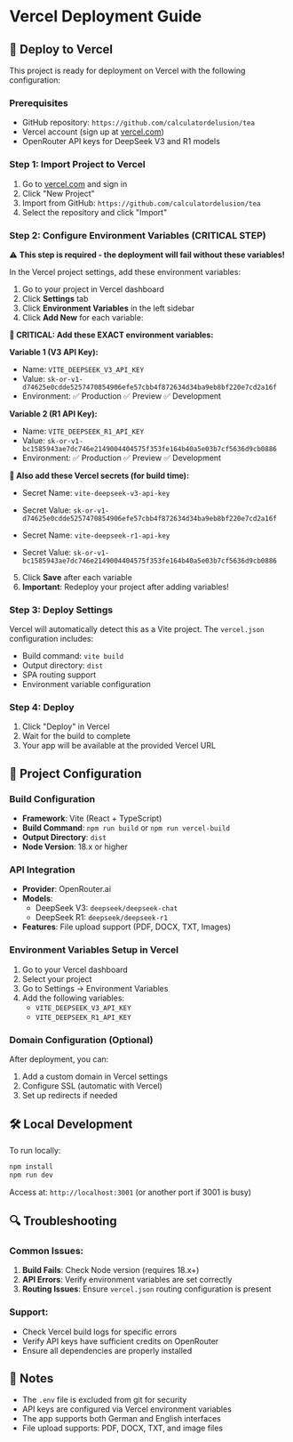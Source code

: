 # Vercel Deployment Guide

## 🚀 Deploy to Vercel

This project is ready for deployment on Vercel with the following configuration:

### Prerequisites
- GitHub repository: `https://github.com/calculatordelusion/tea`
- Vercel account (sign up at [vercel.com](https://vercel.com))
- OpenRouter API keys for DeepSeek V3 and R1 models

### Step 1: Import Project to Vercel
1. Go to [vercel.com](https://vercel.com) and sign in
2. Click "New Project"
3. Import from GitHub: `https://github.com/calculatordelusion/tea`
4. Select the repository and click "Import"

### Step 2: Configure Environment Variables (CRITICAL STEP)
⚠️ **This step is required - the deployment will fail without these variables!**

In the Vercel project settings, add these environment variables:

1. Go to your project in Vercel dashboard
2. Click **Settings** tab
3. Click **Environment Variables** in the left sidebar
4. Click **Add New** for each variable:

**🔑 CRITICAL: Add these EXACT environment variables:**

**Variable 1 (V3 API Key):**
- Name: `VITE_DEEPSEEK_V3_API_KEY`
- Value: `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`
- Environment: ✅ Production ✅ Preview ✅ Development

**Variable 2 (R1 API Key):**
- Name: `VITE_DEEPSEEK_R1_API_KEY`
- Value: `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`
- Environment: ✅ Production ✅ Preview ✅ Development

**🔧 Also add these Vercel secrets (for build time):**
- Secret Name: `vite-deepseek-v3-api-key`
- Secret Value: `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`

- Secret Name: `vite-deepseek-r1-api-key`  
- Secret Value: `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`

5. Click **Save** after each variable
6. **Important**: Redeploy your project after adding variables!

### Step 3: Deploy Settings
Vercel will automatically detect this as a Vite project. The `vercel.json` configuration includes:
- Build command: `vite build`
- Output directory: `dist`
- SPA routing support
- Environment variable configuration

### Step 4: Deploy
1. Click "Deploy" in Vercel
2. Wait for the build to complete
3. Your app will be available at the provided Vercel URL

## 🔧 Project Configuration

### Build Configuration
- **Framework**: Vite (React + TypeScript)
- **Build Command**: `npm run build` or `npm run vercel-build`
- **Output Directory**: `dist`
- **Node Version**: 18.x or higher

### API Integration
- **Provider**: OpenRouter.ai
- **Models**: 
  - DeepSeek V3: `deepseek/deepseek-chat`
  - DeepSeek R1: `deepseek/deepseek-r1`
- **Features**: File upload support (PDF, DOCX, TXT, Images)

### Environment Variables Setup in Vercel
1. Go to your Vercel dashboard
2. Select your project
3. Go to Settings → Environment Variables
4. Add the following variables:
   - `VITE_DEEPSEEK_V3_API_KEY`
   - `VITE_DEEPSEEK_R1_API_KEY`

### Domain Configuration (Optional)
After deployment, you can:
1. Add a custom domain in Vercel settings
2. Configure SSL (automatic with Vercel)
3. Set up redirects if needed

## 🛠️ Local Development

To run locally:
```bash
npm install
npm run dev
```

Access at: `http://localhost:3001` (or another port if 3001 is busy)

## 🔍 Troubleshooting

### Common Issues:
1. **Build Fails**: Check Node version (requires 18.x+)
2. **API Errors**: Verify environment variables are set correctly
3. **Routing Issues**: Ensure `vercel.json` routing configuration is present

### Support:
- Check Vercel build logs for specific errors
- Verify API keys have sufficient credits on OpenRouter
- Ensure all dependencies are properly installed

## 📝 Notes

- The `.env` file is excluded from git for security
- API keys are configured via Vercel environment variables
- The app supports both German and English interfaces
- File upload supports: PDF, DOCX, TXT, and image files
